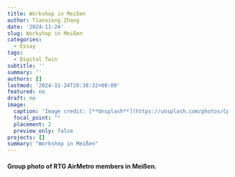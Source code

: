 ```yaml
---
title: Workshop in Meißen
author: Tianxiong Zhang
date: '2024-11-24'
slug: Workshop in Meißen
categories:
  - Essay
tags:
  - Digital Twin
subtitle: ''
summary: ''
authors: []
lastmod: '2024-11-24T20:38:32+08:00'
featured: no
draft: no
image:
  caption: 'Image credit: [**Unsplash**](https://unsplash.com/photos/CpkOjOcXdUY)'
  focal_point: ""
  placement: 2
  preview_only: false
projects: []
summary: "Workshop in Meißen"
---
```

#### Group photo of RTG AirMetro members in Meißen.